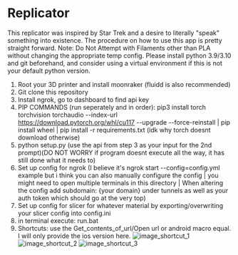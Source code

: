 # Replicator
This replicator was inspired by Star Trek and a desire to literally "speak" something into existence. The procedure on how to use this app is pretty straight forward. Note: Do Not Attempt with Filaments other than PLA without changing the appropriate temp config. Please install python 3.9/3.10 and git beforehand, and consider using a virtual environment if this is not your default python version.
1. Root your 3D printer and install moonraker (fluidd is also recommended)
2. Git clone this repository
3. Install ngrok, go to dashboard to find api key
4. PIP COMMANDS (run seperately and in order): pip3 install torch torchvision torchaudio --index-url https://download.pytorch.org/whl/cu117 --upgrade --force-reinstall | pip install wheel | pip install -r requirements.txt (idk why torch doesnt download otherwise)
5. python setup.py (use the api from step 3 as your input for the 2nd prompt)(DO NOT WORRY if program doesnt execute all the way, it has still done what it needs to)
7. Set up config for ngrok (I believe it's ngrok start --config=config.yml example but i think you can also manually configure the config | you might need to open multiple terminals in this directory | When altering the config add subdomain: {your domain} under tunnels as well as your auth token which should go at the very top)
8. Set up config for slicer for whatever material by exporting/overwriting your slicer config into config.ini
9. in terminal execute: run.bat
10. Shortcuts: use the Get_contents_of_url/Open url or android macro equal. I will only provide the ios version here.
![image_shortcut_1](https://github.com/user-attachments/assets/c32d0c29-251c-4c04-95f1-1543514d6ea6)
![image_shortcut_2](https://github.com/user-attachments/assets/196af37f-f867-4e2e-a896-56ec7d034796)
![image_shortcut_3](https://github.com/user-attachments/assets/7a0cd613-c1ec-403c-9e41-8bd48687fe28)

